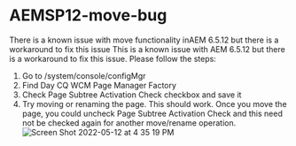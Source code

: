 # AEMSP12-move-bug
There is a known issue with move functionality inAEM 6.5.12 but there is a workaround to fix this issue
This is a known issue with AEM 6.5.12 but there is a workaround to fix this issue. Please follow the steps:
1. Go to /system/console/configMgr
2. Find Day CQ WCM Page Manager Factory
3. Check Page Subtree Activation Check checkbox and save it
4. Try moving or renaming the page.
This should work. Once you move the page, you could uncheck Page Subtree Activation Check and this need not be checked again for another move/rename operation.
![Screen Shot 2022-05-12 at 4 35 19 PM](https://user-images.githubusercontent.com/4964968/168163432-35fffb80-c822-44e8-afdd-ce6fc388e3aa.png)
